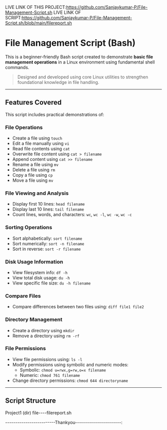 LIVE LINK OF THIS PROJECT:https://github.com/Sanjaykumar-P/File-Management-Script.sh
LIVE LINK OF SCRIPT:https://github.com/Sanjaykumar-P/File-Management-Script.sh/blob/main/filereport.sh
# File Management Script (Bash)

This is a beginner-friendly Bash script created to demonstrate **basic file management operations** in a Linux environment using fundamental shell commands.

> Designed and developed using core Linux utilities to strengthen foundational knowledge in file handling.

---

## Features Covered

This script includes practical demonstrations of:

### File Operations
- Create a file using `touch`
- Edit a file manually using `vi`
- Read file contents using `cat`
- Overwrite file content using `cat > filename`
- Append content using `cat >> filename`
- Rename a file using `mv`
- Delete a file using `rm`
- Copy a file using `cp`
- Move a file using `mv`

### File Viewing and Analysis
- Display first 10 lines: `head filename`
- Display last 10 lines: `tail filename`
- Count lines, words, and characters: `wc`, `wc -l`, `wc -w`, `wc -c`

### Sorting Operations
- Sort alphabetically: `sort filename`
- Sort numerically: `sort -n filename`
- Sort in reverse: `sort -r filename`

### Disk Usage Information
- View filesystem info: `df -h`
- View total disk usage: `du -h`
- View specific file size: `du -h filename`

### Compare Files
- Compare differences between two files using: `diff file1 file2`

### Directory Management
- Create a directory using `mkdir`
- Remove a directory using `rm -rf`

### File Permissions
- View file permissions using: `ls -l`
- Modify permissions using symbolic and numeric modes:
  - Symbolic: `chmod u=rwx,g=rw,o=x filename`
  - Numeric: `chmod 761 filename`
- Change directory permissions: `chmod 644 directoryname`

---

## Script Structure
Project1 (dir)
file----filereport.sh

-------------------------Thankyou-----------------------:
